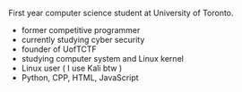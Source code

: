 First year computer science student at University of Toronto.
- former competitive programmer
- currently studying cyber security
- founder of UofTCTF
- studying computer system and Linux kernel
- Linux user ( I use Kali btw )
- Python, CPP, HTML, JavaScript
